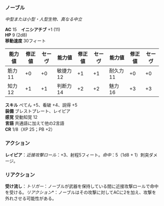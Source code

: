### ノーブル
*中型または小型・人型生物、真なる中立*

**AC** 15　**イニシアチブ** +1 (11)  
**HP** 9 (2d8)  
**移動速度** 30フィート

| 能力値 | 修正値 | セーヴ | 能力値 | 修正値 | セーヴ | 能力値 | 修正値 | セーヴ |
|--------|--------|--------|--------|--------|--------|--------|--------|--------|
| 筋力 11 | +0 | +0 | 敏捷力 12 | +1 | +1 | 耐久力 11 | +0 | +0 |
| 知力 12 | +1 | +1 | 判断力 14 | +2 | +2 | 魅力 16 | +3 | +3 |

**スキル** ぺてん +5、看破 +4、説得 +5  
**装備** ブレストプレート、レイピア  
**感覚** 受動知覚 12  
**言語** 共通語に加えて他の2言語  
**CR** 1/8（XP 25；PB +2）

### アクション

**レイピア**：*近接攻撃ロール*：+3、射程5フィート。*命中*：5（1d8 + 1）刺突ダメージ。

### リアクション

**受け流し**：*トリガー*：ノーブルが武器を保持している間に近接攻撃ロールで命中を受ける。*リアクション**：ノーブルはその攻撃に対してACに2を加え、攻撃を外れさせる可能性がある。